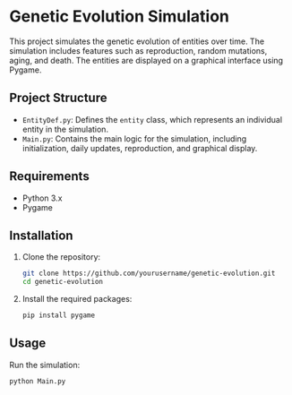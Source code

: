 # Genetic Evolution Simulation

This project simulates the genetic evolution of entities over time. The simulation includes features such as reproduction, random mutations, aging, and death. The entities are displayed on a graphical interface using Pygame.

## Project Structure

- `EntityDef.py`: Defines the `entity` class, which represents an individual entity in the simulation.
- `Main.py`: Contains the main logic for the simulation, including initialization, daily updates, reproduction, and graphical display.

## Requirements

- Python 3.x
- Pygame

## Installation

1. Clone the repository:
    ```sh
    git clone https://github.com/yourusername/genetic-evolution.git
    cd genetic-evolution
    ```

2. Install the required packages:
    ```sh
    pip install pygame
    ```

## Usage

Run the simulation:
```sh
python Main.py
```
